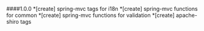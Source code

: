 ####1.0.0
*[create] spring-mvc tags for i18n
*[create] spring-mvc functions for common
*[create] spring-mvc functions for validation
*[create] apache-shiro tags 